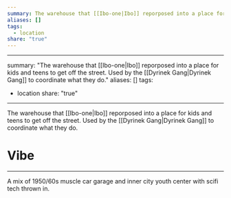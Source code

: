 ```yaml
---
summary: The warehouse that [[Ibo-one|Ibo]] reporposed into a place for kids and teens to get off the street. Used by the [[Dyrinek Gang|Dyrinek Gang]] to coordinate what they do.
aliases: []
tags:
  - location
share: "true"
---
```

---
summary: "The warehouse that [[Ibo-one|Ibo]] reporposed into a place for kids and teens to get off the street. Used by the [[Dyrinek Gang|Dyrinek Gang]] to coordinate what they do."
aliases: []
tags:
  - location
share: "true"
---

The warehouse that [[Ibo-one|Ibo]] reporposed into a place for kids and teens to get off the street. Used by the [[Dyrinek Gang|Dyrinek Gang]] to coordinate what they do.

# Vibe

---

A mix of 1950/60s muscle car garage and inner city youth center with scifi tech thrown in.

